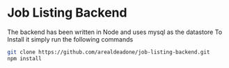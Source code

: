 
# Job Listing Backend
The backend  has been written in Node and uses mysql as the datastore
To Install it simply run the following commands
```sh
git clone https://github.com/arealdeadone/job-listing-backend.git
npm install
```

